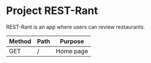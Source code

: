 # Project REST-Rant

REST-Rant is an app where users can review restaurants.

| Method | Path | Purpose |
|--------|------|---------|
| GET | / | Home page |
